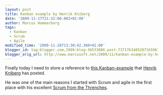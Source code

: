 ```yaml
---
layout: post
title: Kanban example by Henrik Kniberg
date: '2009-11-17T21:32:00.002+01:00'
author: Marcus Hammarberg
tags:
  - Kanban
  - Scrum
  - Agile
modified_time: '2009-11-26T13:30:42.360+01:00'
blogger_id: tag:blogger.com,1999:blog-36533086.post-7371763485207165967
blogger_orig_url: http://www.marcusoft.net/2009/11/kanban-example-by-henrik-kniberg.html
---
```



Finally today I need to store a reference to
<a href="http://tinyurl.com/kanbanexample" target="_blank">this
Kanban-example</a> that
<a href="http://blog.crisp.se/henrikkniberg" target="_blank">Henrik
Kniberg</a> has posted.

He was one of the main reasons I started with Scrum and agile in the
first place with his excellent <a
href="http://www.crisp.se/henrik.kniberg/ScrumAndXpFromTheTrenches.pdf"
target="_blank">Scrum from the Threnches</a>.
